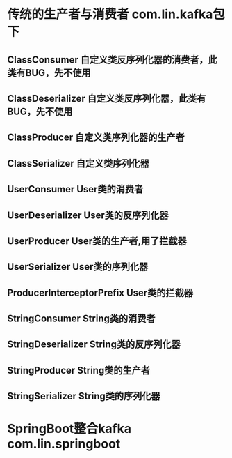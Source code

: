 # 传统的生产者与消费者 com.lin.kafka包下
## ClassConsumer	自定义类反序列化器的消费者，此类有BUG，先不使用
## ClassDeserializer	自定义类反序列化器，此类有BUG，先不使用
## ClassProducer	自定义类序列化器的生产者
## ClassSerializer	自定义类序列化器
## UserConsumer	User类的消费者
## UserDeserializer	User类的反序列化器
## UserProducer	User类的生产者,用了拦截器
## UserSerializer User类的序列化器
## ProducerInterceptorPrefix	User类的拦截器
## StringConsumer String类的消费者
## StringDeserializer String类的反序列化器
## StringProducer	String类的生产者
## StringSerializer String类的序列化器

 
# SpringBoot整合kafka   com.lin.springboot
